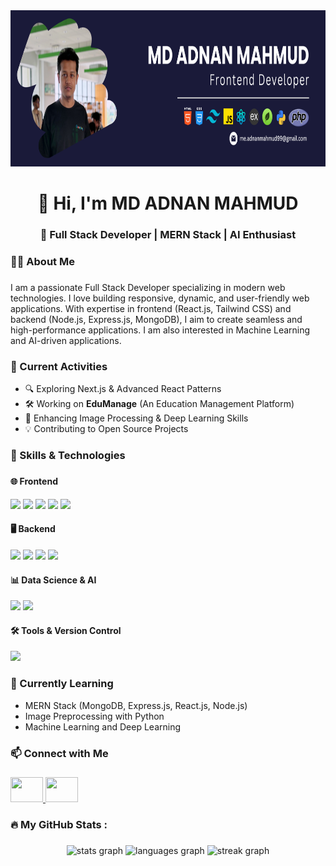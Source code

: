 <div align="center">
  <img height="250" src="https://raw.githubusercontent.com/adnanmahmud0/adnanmahmud0/refs/heads/main/Dark%20Blue%20Pixel%20Retro%20Digital%20Marketing%20LinkedIn%20Article%20Cover%20Image%20(1).png" />
</div>

###

<h1 align="center">👋 Hi, I'm MD ADNAN MAHMUD</h1>
<h3 align="center">🚀 Full Stack Developer | MERN Stack | AI Enthusiast</h3>

###

<h3 align="left">👩‍💻 About Me</h3>

###

<p align="left">
I am a passionate Full Stack Developer specializing in modern web technologies. I love building responsive, dynamic, and user-friendly web applications. With expertise in frontend (React.js, Tailwind CSS) and backend (Node.js, Express.js, MongoDB), I aim to create seamless and high-performance applications. I am also interested in Machine Learning and AI-driven applications.
</p>

###

<h3 align="left">📌 Current Activities</h3>

<ul align="left">
  <li>🔍 Exploring Next.js & Advanced React Patterns</li>
  <li>🛠️ Working on <strong>EduManage</strong> (An Education Management Platform)</li>
  <li>🤖 Enhancing Image Processing & Deep Learning Skills</li>
  <li>💡 Contributing to Open Source Projects</li>
</ul>

###

<h3 align="left">🚀 Skills & Technologies</h3>

###

<div align="left">
  <h4>🌐 Frontend</h4>
  <img src="https://cdn.jsdelivr.net/gh/devicons/devicon/icons/html5/html5-original.svg" height="40" />
  <img src="https://cdn.jsdelivr.net/gh/devicons/devicon/icons/css3/css3-original.svg" height="40" />
  <img src="https://cdn.jsdelivr.net/gh/devicons/devicon/icons/tailwindcss/tailwindcss-original-wordmark.svg" height="40" />
  <img src="https://cdn.jsdelivr.net/gh/devicons/devicon/icons/javascript/javascript-original.svg" height="40" />
  <img src="https://cdn.jsdelivr.net/gh/devicons/devicon/icons/react/react-original.svg" height="40" />

  <h4>🖥 Backend</h4>
  <img src="https://cdn.jsdelivr.net/gh/devicons/devicon/icons/nodejs/nodejs-original.svg" height="40" />
  <img src="https://cdn.jsdelivr.net/gh/devicons/devicon/icons/express/express-original.svg" height="40" />
  <img src="https://cdn.jsdelivr.net/gh/devicons/devicon/icons/mongodb/mongodb-original.svg" height="40" />
  <img src="https://cdn.jsdelivr.net/gh/devicons/devicon/icons/php/php-original.svg" height="40" />

  <h4>📊 Data Science & AI</h4>
  <img src="https://cdn.jsdelivr.net/gh/devicons/devicon/icons/python/python-original.svg" height="40" />
  <img src="https://cdn.jsdelivr.net/gh/devicons/devicon/icons/kaggle/kaggle-original.svg" height="40" />

  <h4>🛠 Tools & Version Control</h4>
  <img src="https://cdn.jsdelivr.net/gh/devicons/devicon/icons/git/git-original.svg" height="40" />
</div>

###

<h3 align="left">🌱 Currently Learning</h3>

<ul align="left">
  <li>MERN Stack (MongoDB, Express.js, React.js, Node.js)</li>
  <li>Image Preprocessing with Python</li>
  <li>Machine Learning and Deep Learning</li>
</ul>

###

<h3 align="left">📫 Connect with Me</h3>

###

<div align="left">
  <a href="https://www.linkedin.com/in/adnanmahmud99" target="_blank">
    <img src="https://raw.githubusercontent.com/maurodesouza/profile-readme-generator/master/src/assets/icons/social/linkedin/default.svg" width="52" height="40" />
  </a>
  <a href="https://wa.me/qr/RUH5HDRYJJQVI1" target="_blank">
    <img src="https://raw.githubusercontent.com/maurodesouza/profile-readme-generator/master/src/assets/icons/social/whatsapp/default.svg" width="52" height="40" />
  </a>
</div>

###

<h3 align="left">🔥 My GitHub Stats :</h3>

###

<div align="center">
  <img src="https://github-readme-stats.vercel.app/api?username=adnanmahmud0&hide_title=false&hide_rank=false&show_icons=true&include_all_commits=true&count_private=true&disable_animations=false&theme=dracula&locale=en&hide_border=false&order=1" height="150" alt="stats graph"  />
  <img src="https://github-readme-stats.vercel.app/api/top-langs?username=adnanmahmud0&locale=en&hide_title=false&layout=compact&card_width=320&langs_count=5&theme=dracula&hide_border=false&order=2" height="150" alt="languages graph"  />
  <img src="https://streak-stats.demolab.com?user=adnanmahmud0&locale=en&mode=daily&theme=dracula&hide_border=false&border_radius=5&order=3" height="150" alt="streak graph"  />
</div>

###
